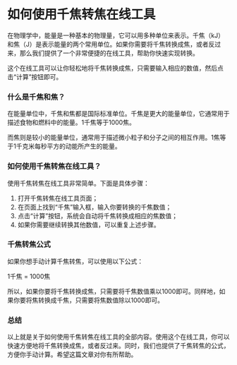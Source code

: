 如何使用千焦转焦在线工具
============

在物理学中，能量是一种基本的物理量，它可以用多种单位来表示。千焦（kJ）和焦（J）是表示能量的两个常用单位。如果你需要将千焦转换成焦，或者反过来，那么我们提供了一个非常便捷的在线工具，帮助你快速实现转换。

这个在线工具可以让你轻松地将千焦转换成焦，只需要输入相应的数值，然后点击“计算”按钮即可。

### 什么是千焦和焦？

在能量单位中，千焦和焦都是国际标准单位。千焦是更大的能量单位，它通常用于描述食物和燃料中的能量。1千焦等于1000焦。

而焦则是较小的能量单位，通常用于描述微小粒子和分子之间的相互作用。1焦等于1千克米每秒平方的动能所产生的能量。

### 如何使用千焦转焦在线工具？

使用千焦转焦在线工具非常简单。下面是具体步骤：

1. 打开千焦转焦在线工具页面；
2. 在页面上找到“千焦”输入框，输入你要转换的千焦数值；
3. 点击“计算”按钮，系统会自动将千焦转换成相应的焦数值；
4. 如果你需要继续转换其他数值，可以重复上述步骤。

### 千焦转焦公式

如果你想手动计算千焦转焦，可以使用以下公式：

1千焦 = 1000焦

所以，如果你要将千焦转换成焦，只需要将千焦数值乘以1000即可。同样地，如果你要将焦转换成千焦，只需要将焦数值除以1000即可。

### 总结

以上就是关于如何使用千焦转焦在线工具的全部内容。使用这个在线工具，你可以快速方便地将千焦转换成焦，或者反过来。同时，我们也提供了千焦转焦的公式，方便你手动计算。希望这篇文章对你有所帮助。